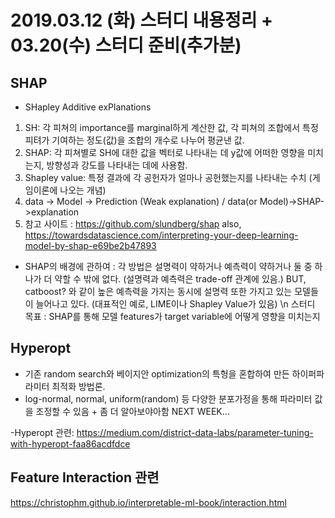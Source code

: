 # 2019.03.12 (화) 스터디 내용정리 + 03.20(수) 스터디 준비(추가분)
## SHAP
 - SHapley Additive exPlanations
 1. SH: 각 피쳐의 importance를 marginal하게 계산한 값, 각 피쳐의 조합에서 특정 피텨가 기여하는 정도(값)을 조합의 개수로 나누어 평균낸 값.
 2. SHAP: 각 피쳐별로 SH에 대한 값을 벡터로 나타내는 데 y값에 어떠한 영향을 미치는지, 방향성과 강도를 나타내는 데에 사용함.
 3. Shapley value: 특정 결과에 각 공헌자가 얼마나 공헌했는지를 나타내는 수치 (게임이론에 나오는 개념)
 4. data -> Model -> Prediction (Weak explanation) / data(or Model)->SHAP->explanation
 5. 참고 사이트 : https://github.com/slundberg/shap  also, https://towardsdatascience.com/interpreting-your-deep-learning-model-by-shap-e69be2b47893
 

 - SHAP의 배경에 관하여
  : 각 방법은 설명력이 약하거나 예측력이 약하거나 둘 중 하나가 더 약할 수 밖에 없다. (설명력과 예측력은 trade-off 관계에 있음.)
    BUT, catboost? 와 같이 높은 예측력을 가지는 동시에 설명력 또한 가지고 있는 모델들이 늘어나고 있다.
    (대표적인 예로, LIME이나 Shapley Value가 있음) \n
  스터디 목표 : SHAP를 통해 모델 features가 target variable에 어떻게 영향을 미치는지
  
## Hyperopt
- 기존 random search와 베이지안 optimization의 특헝을 혼합하여 만든 하이퍼파라미터 최적화 방법론.
- log-normal, normal, uniform(random) 등 다양한 분포가정을 통해 파라미터 값을 조정할 수 있음 + 좀 더 알아보야아함  NEXT WEEK...


-Hyperopt 관련:
https://medium.com/district-data-labs/parameter-tuning-with-hyperopt-faa86acdfdce


## Feature Interaction 관련
 https://christophm.github.io/interpretable-ml-book/interaction.html
